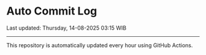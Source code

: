 # Auto Commit Log

Last updated: Thursday, 14-08-2025 03:15 WIB

---

This repository is automatically updated every hour using GitHub Actions.
